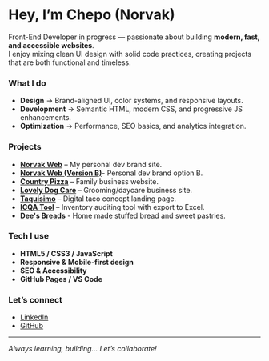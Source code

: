 #  Hey, I’m Chepo (Norvak)

 Front-End Developer in progress — passionate about building **modern, fast, and accessible websites**.  
I enjoy mixing clean UI design with solid code practices, creating projects that are both functional and timeless.  

###  What I do
-  **Design** → Brand-aligned UI, color systems, and responsive layouts.  
-  **Development** → Semantic HTML, modern CSS, and progressive JS enhancements.  
-  **Optimization** → Performance, SEO basics, and analytics integration.  

###  Projects
- [**Norvak Web**](https://chepot87.github.io/norvak-web/) – My personal dev brand site.
- [**Norvak Web (Version B)**](https://chepot87.github.io/Norvak-Version-B)- Personal dev brand option B.
- [**Country Pizza**](https://chepot87.github.io/country-pizza/) – Family business website.  
- [**Lovely Dog Care**](https://chepot87.github.io/LovelyDogCare/) – Grooming/daycare business site.  
- [**Taquisimo**](https://chepot87.github.io/taquisimo/) – Digital taco concept landing page.  
- [**ICQA Tool**](https://chepot87.github.io/ICQAtool/) – Inventory auditing tool with export to Excel.
- [**Dee's Breads**](https://chepot87.github.io/Dee-s-Breads/) - Home made stuffed bread and sweet pastries. 

###  Tech I use
- **HTML5 / CSS3 / JavaScript**  
- **Responsive & Mobile-first design**  
- **SEO & Accessibility**  
- **GitHub Pages / VS Code**  

###  Let’s connect
-  [LinkedIn](https://www.linkedin.com/in/jose-cortes-5615a9283/)  
-  [GitHub](https://github.com/Chepot87)  

---
 *Always learning, building... Let’s collaborate!*
